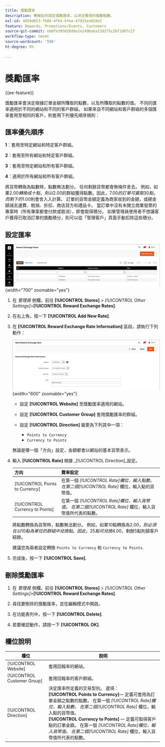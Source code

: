 ```yaml
---
title: 獎勵匯率
description: 瞭解如何設定獎勵匯率，以決定獲得的獎勵點數。
exl-id: 4850d853-fb86-4f64-bfee-47915ea028e2
feature: Rewards, Promotions/Events, Customers
source-git-commit: eb0fe395020dbe2e2496aba13d2f5c2bf2d0fc27
workflow-type: tm+mt
source-wordcount: '556'
ht-degree: 0%

---
```


# 獎勵匯率

{{ee-feature}}

獎勵匯率會決定根據訂單金額所賺取的點數，以及所賺取的點數的值。 不同的匯率適用於不同的網站和不同的客戶群組。 如果來自不同網站和客戶群組的多個匯率套用至相同的客戶，則套用下列優先順序規則：

## 匯率優先順序

**1**：套用至特定網站和特定客戶群組。

**2**：套用至所有網站和特定客戶群組。

**3**：套用至特定網站和所有客戶群組。

**4**：適用於所有網站和所有客戶群組。

將貨幣轉換為點數時，點數無法劃分。 任何剩餘貨幣都會無條件舍去。 例如，如果$2.00轉換成十點，則以$2.00的群組獲得點數。因此，$7.00的訂單可贏取30點，而剩下的$1.00則會舍入入計算。 訂單的貨幣金額定義為商家收到的金額，或總金額減去運費、稅捐、折扣、商店貸方和禮品卡。 當訂單中沒有未開立商業發票的專案時（所有專案都會付款或取消），即會取得積分。 如果管理員使用者不想讓客戶獲得已取消訂單的獎勵積分，則可以從「管理客戶」頁面手動扣除這些積分。

## 設定匯率

![獎勵匯率](./assets/reward-exchange-rates.png){width="700" zoomable="yes"}

1. 在 _管理員_ 側欄，前往 **[!UICONTROL Stores]** > _[!UICONTROL Other Settings]_>**[!UICONTROL Reward Exchange Rates]**.

1. 在右上角，按一下 **[!UICONTROL Add New Rate]**.

1. 在 **[!UICONTROL Reward Exchange Rate Information]** 區段，請執行下列動作：

   ![獎勵匯率 — 資訊](./assets/reward-exchange-rate-new.png){width="600" zoomable="yes"}

   - 設定 **[!UICONTROL Website]** 至獎勵匯率適用的網站。

   - 設定 **[!UICONTROL Customer Group]** 套用獎勵匯率的群組。

   - 設定 **[!UICONTROL Direction]** 變更為下列其中一項：

      - `Points to Currency`
      - `Currency to Points`

   無論是哪一個「方向」設定，金額都會以網站的基本貨幣表示。

1. 輸入 **[!UICONTROL Rate]** 根據 _[!UICONTROL Direction]_設定。

   | 方向 | 費率設定 |
   |---------|-------------|
   | [!UICONTROL Points to Currency] | 在第一個 _[!UICONTROL Rate]_欄位，輸入點數。 在第二個_[!UICONTROL Rate]_ 欄位，輸入點的貨幣值。 |
   | [!UICONTROL Currency to Points] | 在第一個  _[!UICONTROL Rate]_欄位，輸入貨幣值。 在第二個_[!UICONTROL Rate]_ 欄位，輸入貨幣值所代表的點數。 |

   將點數轉換為貨幣時，點數無法劃分。 例如，如果10點轉換為$2.00，則必須在以10點為單位的群組中兌換點。 因此，25點可兌換$4.00，剩餘5點則歸客戶結餘。

   建議您為兩者設定轉換 `Points to Currency` 和 `Currency to Points`.

1. 完成後，按一下 **[!UICONTROL Save]**.

## 刪除獎勵匯率

1. 在 _管理員_ 側欄，前往 **[!UICONTROL Stores]** > _[!UICONTROL Other Settings]_>**[!UICONTROL Reward Exchange Rates]**.

1. 尋找要刪除的獎勵匯率，並在編輯模式中開啟。

1. 在功能表列中，按一下 **[!UICONTROL Delete]**.

1. 若要確認動作，請按一下 **[!UICONTROL OK]**.

## 欄位說明

| 欄位 | 說明 |
|--- |--- |
| [!UICONTROL Website] | 套用回報率的網站。 |
| [!UICONTROL Customer Group] | 套用回報率的客戶群組。 |
| [!UICONTROL Direction] | 決定匯率所定義的交易型別。 選項： <br/>**[!UICONTROL Points to Currency]**— 定義可套用為訂單金額之點數的點數。 在第一個 _[!UICONTROL Rate]_欄位，輸入點數。 在第二個_[!UICONTROL Rate]_ 欄位，輸入點的貨幣值。<br/>**[!UICONTROL Currency to Points]**  — 定義可取得客戶點的訂單金額。 在第一個  _[!UICONTROL Rate]_欄位，輸入貨幣值。 在第二個_[!UICONTROL Rate]_ 欄位，輸入貨幣值所代表的點數。 |
